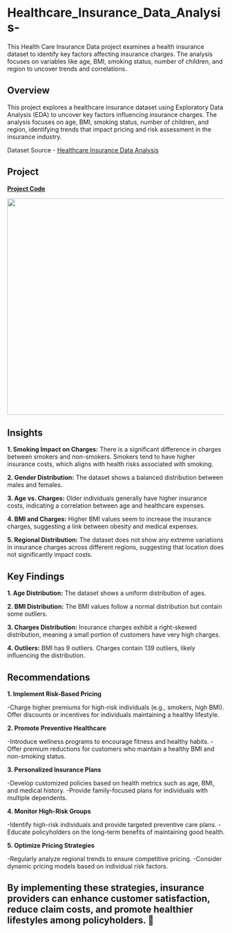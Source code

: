# Healthcare_Insurance_Data_Analysis-

This Health  Care Insurance Data project examines a health insurance dataset to identify key factors affecting insurance charges. The analysis focuses on variables like age, BMI, smoking status, number of children, and region to uncover trends and correlations.

## Overview

This project explores a healthcare insurance dataset using Exploratory Data Analysis (EDA) to uncover key factors influencing insurance charges. The analysis focuses on age, BMI, smoking status, number of children, and region, identifying trends that impact pricing and risk assessment in the insurance industry.

Dataset Source - [Healthcare Insurance Data Analysis ](https://www.kaggle.com/datasets/willianoliveiragibin/healthcare-insurance)

## Project

**[Project Code](https://www.kaggle.com/code/adeebhashmi/healthcare-insurance-data-analysis)**

<img src="https://www.reliancegeneral.co.in/siteAssets/rgiclassets/images/blogs-images/difference-between-life-Insurance-and-health-insurance2.webp" width=900 height=500 >

## Insights

**1. Smoking Impact on Charges:** There is a significant difference in charges between smokers and non-smokers. Smokers tend to have higher insurance costs, which aligns with health risks associated with smoking.

**2. Gender Distribution:** The dataset shows a balanced distribution between males and females.

**3. Age vs. Charges:** Older individuals generally have higher insurance costs, indicating a correlation between age and healthcare expenses.

**4. BMI and Charges:** Higher BMI values seem to increase the insurance charges, suggesting a link between obesity and medical expenses.

**5. Regional Distribution:** The dataset does not show any extreme variations in insurance charges across different regions, suggesting that location does not significantly impact costs.


## Key Findings

**1. Age Distribution:** The dataset shows a uniform distribution of ages.

**2. BMI Distribution:** The BMI values follow a normal distribution but contain some outliers.

**3. Charges Distribution:** Insurance charges exhibit a right-skewed distribution, meaning a small portion of customers have very high charges.

**4. Outliers:** BMI has 9 outliers. Charges contain 139 outliers, likely influencing the distribution.

## Recommendations

**1. Implement Risk-Based Pricing**

-Charge higher premiums for high-risk individuals (e.g., smokers, high BMI).
Offer discounts or incentives for individuals maintaining a healthy lifestyle.

**2. Promote Preventive Healthcare**

-Introduce wellness programs to encourage fitness and healthy habits.
-Offer premium reductions for customers who maintain a healthy BMI and non-smoking status.

**3. Personalized Insurance Plans**

-Develop customized policies based on health metrics such as age, BMI, and medical history.
-Provide family-focused plans for individuals with multiple dependents.

**4. Monitor High-Risk Groups**

-Identify high-risk individuals and provide targeted preventive care plans.
-Educate policyholders on the long-term benefits of maintaining good health.

**5. Optimize Pricing Strategies**

-Regularly analyze regional trends to ensure competitive pricing.
-Consider dynamic pricing models based on individual risk factors.

## By implementing these strategies, insurance providers can enhance customer satisfaction, reduce claim costs, and promote healthier lifestyles among policyholders. 🚀

